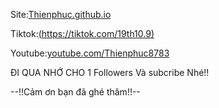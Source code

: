 Site:[Thienphuc.github.io](Thienphuc.github.io)

Tiktok:[(https://tiktok.com/19th10.9)](https://tiktok.com/19th10.9)

Youtube:[youtube.com/Thienphuc8783](youtube.com/Thienphuc8783)

ĐI QUA NHỚ CHO 1 Followers Và subcribe Nhé!!

--!!Cảm ơn bạn đã ghé thăm!!--
